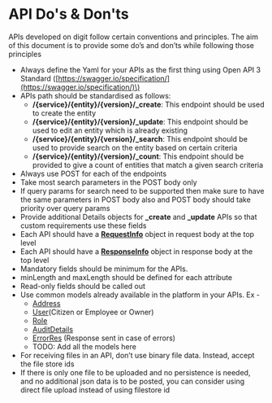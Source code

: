 # API Do's & Don'ts

APIs developed on digit follow certain conventions and principles. The aim of this document is to provide some do’s and don’ts while following those principles

* Always define the Yaml for your APIs as the first thing using Open API 3 Standard \([https://swagger.io/specification/](https://swagger.io/specification/)\)
* APIs path should be standardised as follows:
  * **/{service}/{entity}/{version}/\_create**: This endpoint should be used to create the entity
  * **/{service}/{entity}/{version}/\_update**: This endpoint should be used to edit an entity which is already existing
  * **/{service}/{entity}/{version}/\_search**: This endpoint should be used to provide search on the entity based on certain criteria
  * **/{service}/{entity}/{version}/\_count**: This endpoint should be provided to give a count of entities that match a given search criteria
* Always use POST for each of the endpoints
* Take most search parameters in the POST body only
* If query params for search need to be supported then make sure to have the same parameters in POST body also and POST body should take priority over query params
* Provide additional Details objects for **\_create** and **\_update** APIs so that custom requirements use these fields
* Each API should have a [**RequestInfo**](https://github.com/egovernments/core-services/blob/4e92620bd77fce183fdd66d3a8d9248f65561ada/docs/common-contract.yml#L45) object in request body at the top level
* Each API should have a [**ResponseInfo**](https://github.com/egovernments/core-services/blob/4e92620bd77fce183fdd66d3a8d9248f65561ada/docs/common-contract.yml#L154) object in response body at the top level
* Mandatory fields should be minimum for the APIs.
* minLength and maxLength should be defined for each attribute
* Read-only fields should be called out
* Use common models already available in the platform in your APIs. Ex - 
  * [Address](https://github.com/egovernments/core-services/blob/4e92620bd77fce183fdd66d3a8d9248f65561ada/docs/common-contract.yml#L228)
  * [User](https://github.com/egovernments/core-services/blob/4e92620bd77fce183fdd66d3a8d9248f65561ada/docs/common-contract.yml#L96)\(Citizen or Employee or Owner\)
  * [Role](https://github.com/egovernments/core-services/blob/4e92620bd77fce183fdd66d3a8d9248f65561ada/docs/common-contract.yml#L130)
  * [AuditDetails](https://github.com/egovernments/core-services/blob/4e92620bd77fce183fdd66d3a8d9248f65561ada/docs/common-contract.yml#L270)
  * [ErrorRes](https://github.com/egovernments/core-services/blob/4e92620bd77fce183fdd66d3a8d9248f65561ada/docs/common-contract.yml#L213) \(Response sent in case of errors\)
  * TODO: Add all the models here
* For receiving files in an API, don’t use binary file data. Instead, accept the file store ids
* If there is only one file to be uploaded and no persistence is needed, and no additional json data is to be posted, you can consider using direct file upload instead of using filestore id

